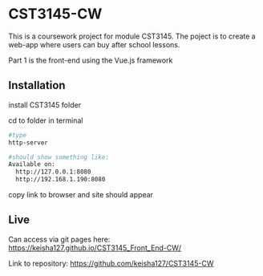 # CST3145-CW

This is a coursework project for module CST3145. The poject is to create a web-app where users can buy after school lessons.

Part 1 is the front-end using the Vue.js framework

## Installation

install CST3145 folder

cd to folder in terminal

```bash
#type
http-server

#should show something like:
Available on:
  http://127.0.0.1:8080
  http://192.168.1.190:8080
```

copy link to browser and site should appear

## Live

Can access via git pages here: https://keisha127.github.io/CST3145_Front_End-CW/

Link to repository: https://github.com/keisha127/CST3145-CW
